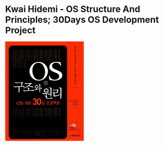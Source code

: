 # Kwai Hidemi - OS Structure And Principles; 30Days OS Development Project
<img src="./bookCover.jpg" width=50%/>

